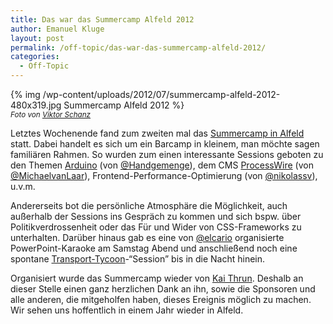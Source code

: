 ```yaml
---
title: Das war das Summercamp Alfeld 2012
author: Emanuel Kluge
layout: post
permalink: /off-topic/das-war-das-summercamp-alfeld-2012/
categories:
  - Off-Topic
---
```


{% img /wp-content/uploads/2012/07/summercamp-alfeld-2012-480x319.jpg Summercamp Alfeld 2012 %}  
<small>*Foto von [Viktor Schanz][viktor_schanz]*</small>

Letztes Wochenende fand zum zweiten mal das [Summercamp in Alfeld][summercamp_alfeld] statt. Dabei handelt es sich um ein Barcamp in kleinem, man möchte sagen familiären Rahmen. So wurden zum einen interessante Sessions geboten zu den Themen [Arduino][arduino] (von [@Handgemenge][handgemenge]), dem CMS [ProcessWire][processwire] (von [@MichaelvanLaar][michaelvanlaar]), Frontend-Performance-Optimierung (von [@nikolassv][nikolassv]), u.v.m.

Andererseits bot die persönliche Atmosphäre die Möglichkeit, auch außerhalb der Sessions ins Gespräch zu kommen und sich bspw. über Politikverdrossenheit oder das Für und Wider von CSS-Frameworks zu unterhalten. Darüber hinaus gab es eine von [@elcario][elcario] organisierte PowerPoint-Karaoke am Samstag Abend und anschließend noch eine spontane [Transport-Tycoon][openttd]-&ldquo;Session&rdquo; bis in die Nacht hinein.

Organisiert wurde das Summercamp wieder von [Kai Thrun][kaithrun]. Deshalb an dieser Stelle einen ganz herzlichen Dank an ihn, sowie die Sponsoren und alle anderen, die mitgeholfen haben, dieses Ereignis möglich zu machen. Wir sehen uns hoffentlich in einem Jahr wieder in Alfeld.

[viktor_schanz]: http://www.viktor-schanz.de/
[summercamp_alfeld]: http://summercamp-alfeld.de/
[arduino]: http://arduino.cc/
[handgemenge]: https://twitter.com/Handgemenge
[processwire]: http://processwire.com/
[michaelvanlaar]: https://twitter.com/MichaelvanLaar
[nikolassv]: https://twitter.com/nikolassv
[elcario]: https://twitter.com/elcario
[openttd]: http://www.openttd.org/en/
[kaithrun]: https://twitter.com/kaithrun
